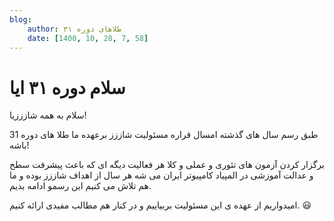 ```yaml
---
blog:
    author: طلاهای دوره ۳۱
    date: [1400, 10, 28, 7, 58]
---
```

# سلام دوره ۳۱ ایا

<div class="cnt">
<p>سلام به همه شازززیا!</p>

<p>طبق رسم سال های گذشته امسال قراره مسئولیت شاززز برعهده ما طلا های دوره 31 باشه!</p>

<p>برگزار کردن آزمون های تئوری و عملی و کلا هر فعالیت دیگه ای که باعث پیشرفت سطح و عدالت آموزشی در المپیاد کامپیوتر ایران می شه هر سال از اهداف شاززز بوده و ما هم تلاش می کنیم این رسمو ادامه بدیم.</p>

<p>امیدواریم از عهده ی این مسئولیت بربیاییم و در کنار هم مطالب مفیدی ارائه کنیم. 😃</p>
</div>
